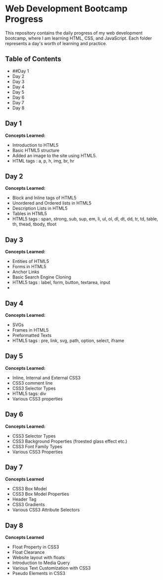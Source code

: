 # Web Development Bootcamp Progress

This repository contains the daily progress of my web development bootcamp, where I am learning HTML, CSS, and JavaScript. Each folder represents a day's worth of learning and practice.

## Table of Contents

- ##Day 1
- Day 2
- Day 3
- Day 4
- Day 5
- Day 6
- Day 7
- Day 8

## Day 1

**Concepts Learned:**
- Introduction to HTML5
- Basic HTML5 structure
- Added an image to the site using HTML5.
- HTML tags : a, p, h, img, br, hr

## Day 2

**Concepts Learned:**
- Block and Inline tags of HTML5
- Unordered and Ordered lists in HTML5
- Description Lists in HTML5
- Tables in HTML5
- HTML5 tags : span, strong, sub, sup, em, li, ul, ol, dl, dt, dd, tr, td, table, th, thead, tbody, tfoot

## Day 3

**Concepts Learned:**
- Entities of HTML5
- Forms in HTML5
- Anchor Links
- Basic Search Engine Cloning
- HTML5 tags : label, form, button, textarea, input
- 
## Day 4

**Concepts Learned:**
- SVGs
- Frames in HTML5
- Preformatted Texts
- HTML5 tags : pre, link, svg, path, option, select, iframe

## Day 5

**Concepts Learned:**
- Inline, Internal and External CSS3
- CSS3 comment line
- CSS3 Selector Types
- HTML5 tags: div
- Various CSS3 properties

## Day 6
**Concepts Learned:**
- CSS3 Selector Types
- CSS3 Background Properties (froested glass effect etc.)
- CSS3 Font Family Types
- Various CSS3 Properties

## Day 7
**Concepts Learned**
- CSS3 Box Model
- CSS3 Box Model Properties
- Header Tag
- CSS3 Gradients
- Various CSS3 Attribute Selectors

## Day 8
**Concepts Learned**
- Float Property in CSS3
- Float Clearance
- Website layout with floats
- Introduction to Media Query
- Various Text Customization with CSS3
- Pseudo Elements in CSS3
